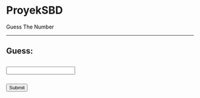 # ProyekSBD
<?php
  include 'flag.php';
  if (isset($_POST['guess'])) {
    extract($_POST);
    echo $number;
    if ($guess == $number) {
      die($flag);
    }
  }
?>
<!DOCTYPE html>
<html>
<head>
  <meta charset="utf-8">
  <meta http-equiv="X-UA-Compatible" content="IE=edge">
  <meta name="viewport" content="width=device-width, initial-scale=1">
  <!-- The above 3 meta tags *must* come first in the head; any other head content must come *after* these tags -->
  <div class="jumbotron">
  <p class="display-3" style="text-decoration:none;color:black">Guess The Number</p>
  
  <hr class="my-4">
  </div>

  <!-- Bootstrap -->
  <link href="css/bootstrap-grid.css" rel="stylesheet">
  <link href="css/bootstrap-grid.min.css " rel="stylesheet">
  <link href="css/bootstrap-reboot.css" rel="stylesheet">
  <link href="css/bootstrap-reboot.min.css" rel="stylesheet">
  <link href="css/bootstrap.css" rel="stylesheet">
  <link href="css/bootstrap.min.css" rel="stylesheet">
</head>
<body>
  <div>
    <form action="" method="POST">
      <h2> Guess: <h2> <input class="form-control form-control-lg" type="text" name="guess" >
      <br>
      <br>
      <input class="btn btn-primary btn-lg" type="submit" name="send">
    </form>
  </div>

</body>
</html>
